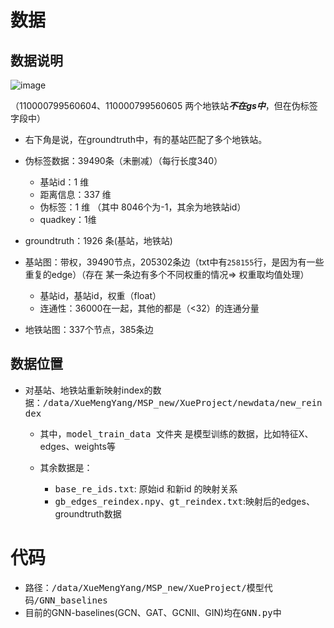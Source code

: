 # 数据

## 数据说明

![image](https://github.com/1946291409/MetroStationPositoning/assets/57052375/f16b0090-6b45-4c4b-a3cf-567ad9e8673f)


（110000799560604、110000799560605 两个地铁站***不在gs中***，但在伪标签字段中）

* 右下角是说，在groundtruth中，有的基站匹配了多个地铁站。
* 伪标签数据：39490条（未删减）（每行长度340）

  * 基站id：1 维
  * 距离信息：337 维
  * 伪标签：1 维 （其中 8046个为-1，其余为地铁站id）
  * quadkey：1维

* groundtruth：1926 条(基站，地铁站)
* 基站图：带权，39490节点，205302条边（txt中有`258155`行，是因为有一些重复的edge）（存在 某一条边有多个不同权重的情况=> 权重取均值处理）

  * 基站id，基站id，权重（float）
  * 连通性：36000在一起，其他的都是（<32）的连通分量
* 地铁站图：337个节点，385条边


## 数据位置

* 对基站、地铁站重新映射index的数据：<kbd>/data/XueMengYang/MSP_new/XueProject/newdata/new_reindex</kbd>

  * 其中，<kbd>model_train_data 文件夹</kbd> 是模型训练的数据，比如特征X、edges、weights等
  * 其余数据是：

    * <kbd>base_re_ids.txt</kbd>: 原始id 和新id 的映射关系
    * <kbd>gb_edges_reindex.npy</kbd>、<kbd>gt_reindex.txt</kbd>\:映射后的edges、groundtruth数据




# 代码

* 路径：<kbd>/data/XueMengYang/MSP_new/XueProject/模型代码/GNN_baselines</kbd>
* 目前的GNN-baselines(GCN、GAT、GCNII、GIN\)均在<kbd>GNN.py</kbd>中
